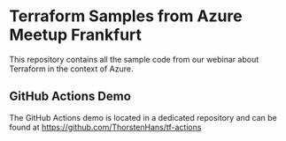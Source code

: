 # Terraform Samples from Azure Meetup Frankfurt

This repository contains all the sample code from our webinar about Terraform in the context of Azure.

## GitHub Actions Demo

The GitHub Actions demo is located in a dedicated repository and can be found at https://github.com/ThorstenHans/tf-actions